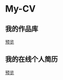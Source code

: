# My-CV

## 我的作品库

[预览](http://140.143.133.253:39999/)

## 我的在线个人简历

[预览](http://140.143.133.253:39999/resume.html)
